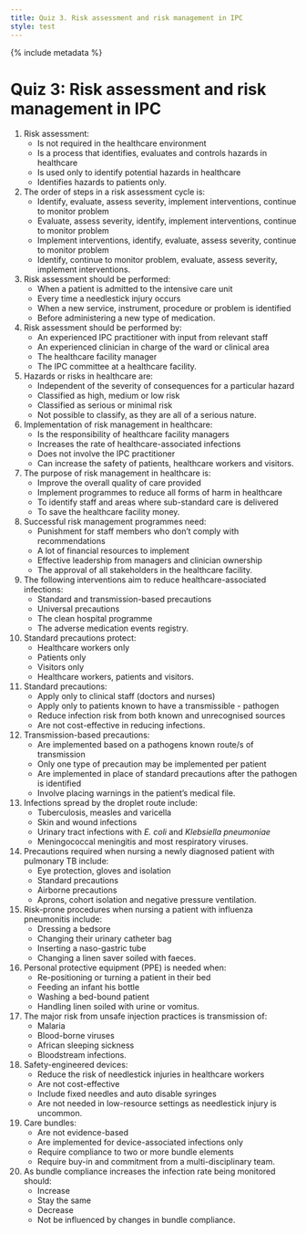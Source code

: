 ```yaml
---
title: Quiz 3. Risk assessment and risk management in IPC 
style: test
---
```


{% include metadata %}

# Quiz 3: Risk assessment and risk management in IPC 

1.	Risk assessment:
	-	Is not required in the healthcare environment
	+	Is a process that identifies, evaluates and controls hazards in healthcare
	-	Is used only to identify potential hazards in healthcare 
	-	Identifies hazards to patients only.  
2.	The order of steps in a risk assessment cycle is:
	+	Identify, evaluate, assess severity, implement interventions,  continue to monitor problem
	-	Evaluate, assess severity, identify, implement interventions, continue to monitor problem
	-	Implement interventions, identify, evaluate, assess severity, continue to monitor problem
	-	Identify, continue to monitor problem, evaluate, assess severity, implement interventions.
3.	Risk assessment should be performed:
	-	When a patient is admitted to the intensive care unit
	-	Every time a needlestick injury occurs 
	+	When a new service, instrument, procedure or problem is identified 
	-	Before administering a new type of medication.
4.	Risk assessment should be performed by: 
	+	An experienced IPC practitioner with input from relevant staff
	-	An experienced clinician in charge of the ward or clinical area 
	-	The healthcare facility manager 
	-	The IPC committee at a healthcare facility.
5.	Hazards or risks in healthcare are: 
	-	Independent of the severity of consequences for a particular hazard
	+	Classified as high, medium or low risk 
	-	Classified as serious or minimal risk 
	-	Not possible to classify, as they are all of a serious nature.
6.	Implementation of risk management in healthcare:
	-	Is the responsibility of healthcare facility managers
	-	Increases the rate of healthcare-associated infections 
	-	Does not involve the IPC practitioner 
	+	Can increase the safety of patients, healthcare workers and visitors. 
7.	The purpose of risk management in healthcare is: 
	+	Improve the overall quality of care provided
	-	Implement programmes to reduce all forms of harm in healthcare 
	-	To identify staff and areas where sub-standard care is delivered 
	-	To save the healthcare facility money.
8.	Successful risk management programmes need: 
	-	Punishment for staff members who don’t comply with recommendations 
	-	A lot of financial resources to implement 
	+	Effective leadership from managers and clinician ownership 
	-	The approval of all stakeholders in the healthcare facility.
9.	The following interventions aim to reduce healthcare-associated infections: 
	+	Standard and transmission-based precautions
	-	Universal precautions 
	-	The clean hospital programme 
	-	The adverse medication events registry.
10.	Standard precautions protect: 
	-	Healthcare workers only
	-	Patients only 
	-	Visitors only 
	+	Healthcare workers, patients and visitors.
11.	Standard precautions: 
	-	Apply only to clinical staff (doctors and nurses)
	-	Apply only to patients known to have a transmissible - pathogen 
	+	Reduce infection risk from both known and unrecognised sources 
	-	Are not cost-effective in reducing infections. 
12.	Transmission-based precautions: 
	+	Are implemented based on a pathogens known route/s of transmission
	-	Only one type of precaution may be implemented per patient 
	-	Are implemented in place of standard precautions after the pathogen is identified 
	-	Involve placing warnings in the patient’s medical file. 
13.	Infections spread by the droplet route include: 
	-	Tuberculosis, measles and varicella
	-	Skin and wound infections 
	-	Urinary tract infections with *E. coli* and *Klebsiella pneumoniae*
	+	Meningococcal meningitis and most respiratory viruses.
14.	Precautions required when nursing a newly diagnosed patient with pulmonary TB include: 
	-	Eye protection, gloves and isolation
	-	Standard precautions
	+	Airborne precautions
	-	Aprons, cohort isolation and negative pressure ventilation.
15.	Risk-prone procedures when nursing a patient with influenza pneumonitis include: 
	-	Dressing a bedsore
	-	Changing their urinary catheter bag 
	+	Inserting a naso-gastric tube 
	-	Changing a linen saver soiled with faeces.
16.	Personal protective equipment (PPE) is needed when:
	-	Re-positioning or turning a patient in their bed
	-	Feeding an infant his bottle
	-	Washing a bed-bound patient 
	+	Handling linen soiled with urine or vomitus.
17.	The major risk from unsafe injection practices is transmission of: 
	-	Malaria
	+	Blood-borne viruses 
	-	African sleeping sickness
	-	Bloodstream infections. 
18.	Safety-engineered devices: 
	+	Reduce the risk of needlestick injuries in healthcare workers
	-	Are not cost-effective  
	-	Include fixed needles and auto disable syringes
	-	Are not needed in low-resource settings as needlestick injury is uncommon.
19.	Care bundles: 
	-	Are not evidence-based 
	-	Are implemented for device-associated infections only  
	-	Require compliance to two or more bundle elements 
	+	Require buy-in and commitment from a multi-disciplinary team. 
20.	As bundle compliance increases the infection rate being monitored should: 
	-	Increase
	-	Stay the same 
	+	Decrease 
	-	Not be influenced by changes in bundle compliance. 
